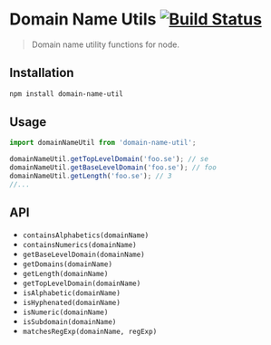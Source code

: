 # Domain Name Utils [![Build Status](https://travis-ci.org/vikpe/domain-name-util.svg?branch=master)](https://travis-ci.org/vikpe/domain-name-util)
> Domain name utility functions for node.

## Installation
```bash
npm install domain-name-util
```

## Usage
```javascript
import domainNameUtil from 'domain-name-util';

domainNameUtil.getTopLevelDomain('foo.se'); // se
domainNameUtil.getBaseLevelDomain('foo.se'); // foo
domainNameUtil.getLength('foo.se'); // 3
//...
```

## API

* `containsAlphabetics(domainName)`
* `containsNumerics(domainName)`
* `getBaseLevelDomain(domainName)`
* `getDomains(domainName)`
* `getLength(domainName)`
* `getTopLevelDomain(domainName)`
* `isAlphabetic(domainName)`
* `isHyphenated(domainName)`
* `isNumeric(domainName)`
* `isSubdomain(domainName)`
* `matchesRegExp(domainName, regExp)`
